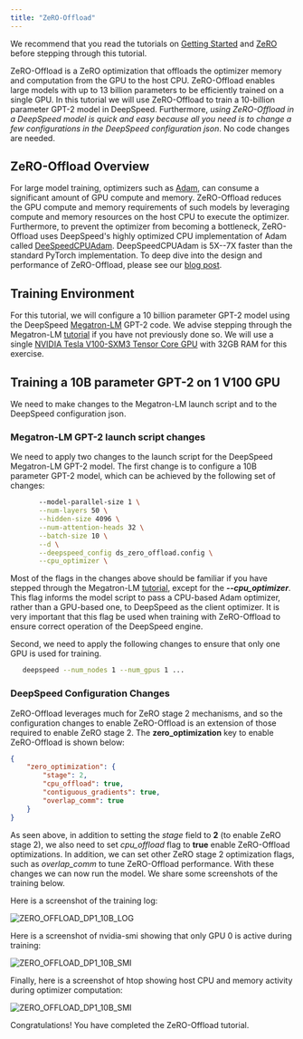 ```yaml
---
title: "ZeRO-Offload"
---
```

We recommend that you read the tutorials on [Getting Started](https://www.deepspeed.ai/getting-started/)  and [ZeRO](https://www.deepspeed.ai/tutorials/zero/) before stepping through this tutorial.

ZeRO-Offload is a ZeRO optimization that offloads the optimizer memory and computation from the GPU to the host CPU. ZeRO-Offload enables large models with up to 13 billion parameters to be efficiently trained on a single GPU. In this tutorial we will use ZeRO-Offload to train a 10-billion parameter GPT-2 model in DeepSpeed. Furthermore, *using ZeRO-Offload in a DeepSpeed model is quick and easy because all you need is to change a few configurations in the DeepSpeed configuration json*. No code changes are needed.

## ZeRO-Offload Overview
For large model training, optimizers such as [Adam](https://arxiv.org/abs/1412.6980), can consume a significant amount of GPU compute and memory. ZeRO-Offload reduces the GPU compute and memory requirements of such models by leveraging compute and memory resources on the host CPU  to execute the optimizer. Furthermore, to prevent the optimizer from becoming a bottleneck, ZeRO-Offload uses DeepSpeed's highly optimized CPU implementation of Adam called [DeeSpeedCPUAdam](https://github.com/microsoft/DeepSpeed/tree/master/deepspeed/ops/adam). DeepSpeedCPUAdam is 5X--7X faster than the standard PyTorch implementation. To deep dive into the design and performance of ZeRO-Offload, please see our [blog post](https://www.microsoft.com/en-us/research/blog/deepspeed-extreme-scale-model-training-for-everyone/#toc-heading-3).

## Training Environment
For this tutorial, we will configure a 10 billion parameter GPT-2 model using the DeepSpeed [Megatron-LM](https://github.com/microsoft/DeepSpeedExamples/tree/master/Megatron-LM) GPT-2 code. We advise stepping through the Megatron-LM [tutorial](https://www.deepspeed.ai/tutorials/megatron/) if you have not previously done so. We will use a single [NVIDIA Tesla V100-SXM3 Tensor Core GPU](https://www.nvidia.com/en-us/data-center/v100/) with 32GB RAM for this exercise.

## Training a 10B parameter GPT-2 on 1 V100 GPU
We need to make changes to the Megatron-LM launch script and to the DeepSpeed configuration json.

### Megatron-LM GPT-2 launch script changes
We need to apply two changes to the launch script for the DeepSpeed Megatron-LM GPT-2 model. The first change is to configure a 10B parameter GPT-2 model, which can be achieved by the following set of changes:

```bash
       --model-parallel-size 1 \
       --num-layers 50 \
       --hidden-size 4096 \
       --num-attention-heads 32 \
       --batch-size 10 \
       --d \
       --deepspeed_config ds_zero_offload.config \
       --cpu_optimizer \
```

Most of the flags in the changes above should be familiar if you have stepped through the Megatron-LM [tutorial](https://www.deepspeed.ai/tutorials/megatron/), except for the **_--cpu_optimizer_**. This flag informs the model script to pass a CPU-based Adam optimizer, rather than a GPU-based one, to DeepSpeed as the client optimizer. It is very important that this flag be used when training with ZeRO-Offload to ensure correct operation of the DeepSpeed engine.  

Second, we need to apply the following changes to ensure that only one GPU is used for training.
```bash
   deepspeed --num_nodes 1 --num_gpus 1 ...
```

### DeepSpeed Configuration Changes
ZeRO-Offload leverages much for ZeRO stage 2 mechanisms, and so the configuration changes to enable ZeRO-Offload is an extension of those required to enable ZeRO stage 2. The **zero_optimization** key to enable ZeRO-Offload is shown below:

```json
{
    "zero_optimization": {
        "stage": 2,
        "cpu_offload": true,
        "contiguous_gradients": true,
        "overlap_comm": true
    }
}
```

As seen above, in addition to setting the _stage_ field to **2** (to enable ZeRO stage 2), we also need to set _cpu_offload_ flag to **true** enable ZeRO-Offload optimizations. In addition, we can  set other ZeRO stage 2 optimization flags, such as _overlap_comm_ to tune ZeRO-Offload performance.  With these changes we can now run the model. We share some screenshots of the training below.

Here is a screenshot of the training log:

![ZERO_OFFLOAD_DP1_10B_LOG](https://www.deepspeed.ai/assets/images/zero_offload_dp1_10B_log.png)

Here is a screenshot of nvidia-smi showing that only GPU 0 is active during training:

![ZERO_OFFLOAD_DP1_10B_SMI](https://www.deepspeed.ai/assets/images/zero_offload_dp1_10B_smi.png)

Finally, here is a screenshot of htop showing host CPU and memory activity during optimizer computation:

![ZERO_OFFLOAD_DP1_10B_SMI](https://www.deepspeed.ai/assets/images/zero_offload_dp1_10B_cpu.png)

Congratulations! You have completed the ZeRO-Offload tutorial.


